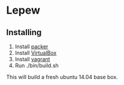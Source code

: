 # Lepew

## Installing

1. Install [packer](https://packer.io/)
2. Install [VirtualBox](https://www.virtualbox.org/)
3. Install [vagrant](https://www.vagrantup.com)
4. Run ./bin/build.sh

This will build a fresh ubuntu 14.04 base box.


